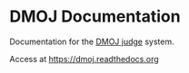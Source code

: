 # DMOJ Documentation

Documentation for the [DMOJ judge](https://github.com/DMOJ/judge) system.

Access at https://dmoj.readthedocs.org
